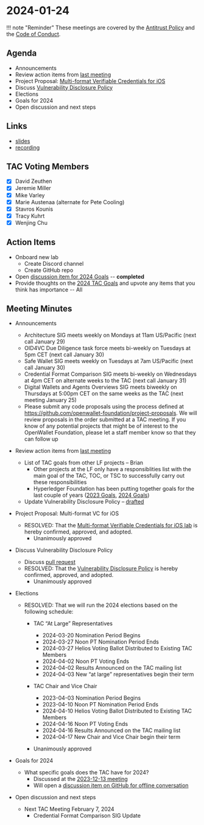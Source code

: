# 2024-01-24

!!! note "Reminder"
    These meetings are covered by the [Antitrust Policy](../../governance/antitrust.md) and the [Code of Conduct](../../governance/code-of-conduct.md).

## Agenda
- Announcements
- Review action items from [last meeting](../../2024/2024-01-10/#action-items)
- Project Proposal: [Multi-format Verifiable Credentials for iOS](https://github.com/openwallet-foundation/project-proposals/pull/27)
- Discuss [Vulnerability Disclosure Policy](https://github.com/openwallet-foundation/tac/pull/92)
- Elections
- Goals for 2024
- Open discussion and next steps

## Links
- [slides](https://docs.google.com/presentation/d/1Quqn_0iy1AjkIXmiVDBoONNGfIrNWInruYEectH-qXw/edit?usp=sharing)
- [recording](https://zoom.us/rec/share/bjQGyKrqQNc1jYI90wQGgTkgwJLKpvbBOUSMXLzYlSDFek54JZ0bFhoZgYESczJb.2KOhz0ZhSHdOXVhM)

## TAC Voting Members

- [x] David Zeuthen
- [x] Jeremie Miller
- [x] Mike Varley
- [x] Marie Austenaa (alternate for Pete Cooling)
- [x] Stavros Kounis
- [x] Tracy Kuhrt
- [x] Wenjing Chu

## Action Items
- Onboard new lab
    - Create Discord channel
    - Create GitHub repo
- Open [discussion item for 2024 Goals](https://github.com/openwallet-foundation/tac/discussions/102) -- **completed**
- Provide thoughts on the [2024 TAC Goals](https://github.com/openwallet-foundation/tac/discussions/102) and upvote any items that you think has importance -- All

## Meeting Minutes
- Announcements
    - Architecture SIG  meets weekly on Mondays at 11am US/Pacific (next call January 29)
    - OID4VC Due Diligence task force meets bi-weekly on Tuesdays at 5pm CET (next call January 30)
    - Safe Wallet SIG meets weekly on Tuesdays at 7am US/Pacific (next call January 30)
    - Credential Format Comparison SIG meets bi-weekly on Wednesdays at 4pm CET on alternate weeks to the TAC (next call January 31)
    - Digital Wallets and Agents Overviews SIG meets biweekly on Thursdays at 5:00pm CET on the same weeks as the TAC (next meeting January 25)
    - Please submit any code proposals using the process defined at https://github.com/openwallet-foundation/project-proposals. We will review proposals in the order submitted at a TAC meeting. If you know of any potential projects that might be of interest to the OpenWallet Foundation, please let a staff member know so that they can follow up

- Review action items from [last meeting](../../2023/2023-12-13.md#action-items)
    - List of TAC goals from other LF projects – Brian
        - Other projects at the LF only have a responsiblities list with the main goal of the TAC, TOC, or TSC to successfully carry out these responsibilities
        - Hyperledger Foundation has been putting together goals for the last couple of years ([2023 Goals](https://toc.hyperledger.org/meeting-minutes/2023/2023-01-12-TOC-meeting-record.html#discussion), [2024 Goals](https://toc.hyperledger.org/meeting-minutes/2024/2024-01-18-TOC-meeting-record.html#discussion))
    - Update Vulnerability Disclosure Policy – [drafted](https://github.com/openwallet-foundation/tac/pull/92)

- Project Proposal: Multi-format VC for iOS
    - RESOLVED: That the [Multi-format Verifiable Credentials for iOS lab](https://github.com/openwallet-foundation/project-proposals/pull/27) is hereby confirmed, approved, and adopted.
        - Unanimously approved

- Discuss Vulnerability Disclosure Policy
    - Discuss [pull request](https://github.com/openwallet-foundation/tac/pull/92)
    - RESOLVED: That the [Vulnerability Disclosure Policy](https://github.com/openwallet-foundation/tac/pull/92) is hereby confirmed, approved, and adopted.
        - Unanimously approved

- Elections
    - RESOLVED: That we will run the 2024 elections based on the following schedule:
        - TAC “At Large” Representatives
            - 2024-03-20 Nomination Period Begins
            - 2024-03-27 Noon PT Nomination Period Ends
            - 2024-03-27 Helios Voting Ballot Distributed to Existing TAC Members
            - 2024-04-02 Noon PT Voting Ends
            - 2024-04-02 Results Announced on the TAC mailing list
            - 2024-04-03 New “at large” representatives begin their term


        - TAC Chair and Vice Chair
            - 2023-04-03 Nomination Period Begins
            - 2023-04-10 Noon PT Nomination Period Ends
            - 2024-04-10 Helios Voting Ballot Distributed to Existing TAC Members
            - 2024-04-16 Noon PT Voting Ends
            - 2024-04-16 Results Announced on the TAC mailing list
            - 2024-04-17 New Chair and Vice Chair begin their term

        - Unanimously approved

- Goals for 2024
    - What specific goals does the TAC have for 2024?
        - Discussed at the [2023-12-13 meeting](../2023/2023-12-13.md)
        - Will open a [discussion item on GitHub for offline conversation](https://github.com/openwallet-foundation/tac/discussions/102)

- Open discussion and next steps
    - Next TAC Meeting February 7, 2024
        - Credential Format Comparison SIG Update

